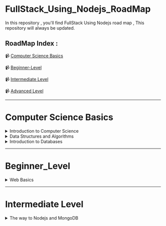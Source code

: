 # FullStack_Using_Nodejs_RoadMap
In this repository , you'll find FullStack Using Nodejs road map , This repository will always be updated.

## RoadMap Index :

📹 [ Computer Science Basics ](#Computer-Science-Basics)

📹 [Beginner-Level](#beginner_level)

📹 [ Intermediate Level](#intermediate-level)

📹 [ Advanced Level](#)

___

# Computer Science Basics

<details>
  
   <summary> Introduction to Computer Science </summary>


## Introduction to Computer Science

### Note :

 #### You choose only one of Basics :

 - CS50

   📹 [CS50's Introduction to Computer Science In English](https://www.edx.org/course/introduction-computer-science-harvardx-cs50x)


   📹 [CS50's Introduction to Computer Science In Arabic](https://youtube.com/playlist?list=PLnrlZUDQofUv7JE4QIahAyztrQU9bnJmd)
   
   OR
   
 - Python

   📹 [Introduction to Computer Science and Programming Using Python from Elzero](https://youtube.com/playlist?list=PLDoPjvoNmBAyE_gei5d18qkfIe-Z8mocs)
   
   OR
   
 - C++

   📹 [C++ In Arabic](https://youtube.com/playlist?list=PL1DUmTEdeA6IUD9Gt5rZlQfbZyAWXd-oD)

    OR

   📹  [C++ In Arabic](https://youtube.com/playlist?list=PLDoPjvoNmBAwy-rS6WKudwVeb_x63EzgS)

</details>

<details>
   
   <summary> Data Structures and Algorithms</summary>

## Data Structure for C++ and Python

### Notes : 
   When you choose C++ language , you choose data structure C++ 
   
   When you choose python language , you choose data structure python 
   

 📹 [Data Structure For C++](https://youtube.com/playlist?list=PL1DUmTEdeA6JlommmGP5wicYLxX5PVCQt)
  
 📹 [Data Structure For Python](https://youtu.be/pkYVOmU3MgA)

## Object Oriented Programming(OOP) for C++ and Python

### Notes : 
   When you choose C++ language , you choose OOP C++ 
   
   When you choose python language , you choose OOP python 
   
  📹  [OOP For C++](https://youtube.com/playlist?list=PL1DUmTEdeA6KLEvIO0NyrkT91BVle8BOU)

  ### Notes : 
  
  - You have two courses of OOP Python , you can choose one course of them
    
  📹 [OOP Python](https://youtu.be/A9kSngn7254)
    
  📹 [OOP Python](https://youtu.be/Ej_02ICOIgs)

</details>


<details>
  <summary>Introduction to Databases</summary>
  
  
## SQL Databases

### Notes : 

If you want the video translated, open the subtitle CC 

📹 [SQL Tutorial - Full Database Course for Beginners](https://www.youtube.com/watch?v=HXV3zeQKqGY)

📹 [Database Design Course - Learn how to design and plan a database for beginners](https://www.youtube.com/watch?v=ztHopE5Wnpc)

📹 [MySQL Tutorial for Beginners [Mosh]](https://www.youtube.com/watch?v=7S_tz1z_5bA&ab_channel=ProgrammingwithMosh)

📹 [MySQL Database FreeCodeCamp](https://www.youtube.com/watch?v=ER8oKX5myE0)


OR

📹 [DB-In Arabic](https://www.youtube.com/playlist?list=PL37D52B7714788190)

📹 [DB-In Arabic](https://www.youtube.com/playlist?list=PL85D9FC9DFD6B9484)

📹 [DB-ITI](https://maharatech.gov.eg/course/view.php?id=740)

#### Books 

📖 [Pro-SqL-Server-Relational-Database-Design-and-Implementation](https://drive.google.com/drive/folders/1dlLqIk3HeqfLK8j0EZhJDe3u58uFUH3O)



   </details> 

   ___

# Beginner_Level

<details> 

<summary> Web Basics </summary>
  
## What is HTTP methods & codes?

   #### Videos 
   
  📹 [HTTP-Methods](https://youtu.be/iYM2zFP3Zn0?si=lSuB1NnYNd63xEa9)
   
  📹 [HTTP-Status-Codes](https://youtu.be/wJa5CTIFj7U?si=7BfP_73I2M-diVkx)
  

## What is API & Rest API?

  📹 [API](https://www.youtube.com/watch?v=s7wmiS2mSXY)
  
  📹 [Rest-API & HTTP](https://youtu.be/Q-BpqyOT3a8?si=1G7FVh1IECi1DiPU)
  
## Front End Basics

<details>
  
   <summary>Front End Basics</summary>
   

   ### HTML & CSS & JavaScript & ES6

   #### Note :
   
   ES6 is ECMA Script (Modern JavaScript)

  📹 [ HTML - Elzero ](https://youtube.com/playlist?list=PLDoPjvoNmBAw_t_XWUFbBX-c9MafPk9ji)

  📹 [ CSS - Elzero ](https://youtube.com/playlist?list=PLDoPjvoNmBAzjsz06gkzlSrlev53MGIKe)
  
  📹 [ JavaScript- Elzero ](https://youtube.com/playlist?list=PLDoPjvoNmBAx3kiplQR_oeDqLDBUDYwVv)

  📹 [ JavaScript_Projects - Elzero ](https://youtube.com/playlist?list=PLDoPjvoNmBAz7_BgzvNcOaE-m_SnE4jiT)

  📹 [ ES6 - Elzero ](https://youtube.com/playlist?list=PLDoPjvoNmBAy3siU1b04xY24ZlstofO9M)

  ##### Books
  
  📖 [JavaScript](https://drive.google.com/drive/folders/1iJkuO7kG9SwYGOViLkw0sMq0Mex8LnbW)
  
  📖 [JavaScript-ES6](https://drive.google.com/drive/folders/1IL0NBGgPA8YyHGZhv4H4U2K_NCxO62lU?hl=ar)
  
  ##### Documentations 
  
  ###### HTML 
  
  📹[HTML-DOCS](https://developer.mozilla.org/en-US/docs/Web/HTML)
  
  📹[HTML-DOCS](https://www.w3schools.com/html/html_intro.asp)
  
  ###### CSS
  
  📹[CSS-DOCS](https://www.w3schools.com/cssref/index.php)
  
  📹[CSS-DOCS](https://developer.mozilla.org/en-US/docs/Web/CSS)

  ###### JavaScript & ES6
  
  📹[JavaScript-DOCS](https://developer.mozilla.org/en-US/docs/Web/JavaScript)

  📹[JavaScript-ES6-DOCS](https://www.w3schools.com/js/js_es6.asp)
  


### TypeScript & Angular

#### Notes :

- Firstly , you have to take Typescript Course

- Secondly , you have to take Angular Course

  ### Typescript
   
   📹 [Typescript - Elzero ](https://youtube.com/playlist?list=PLDoPjvoNmBAy532K9M_fjiAmrJ0gkCyLJ)

  ------------------------------------------------------------------------------------

  ### Angular Courses
  
    📹 [Angular - FreeCodeCamp In English](https://youtu.be/3qBXWUpoPHo)

    OR
  
    📹 [Angular - In Arabic](https://youtube.com/playlist?list=PL1ano0qwNuBwA90YwA-5d8g2wbOYHkl5h&si=wir3bvp4MDKw6VEV)
  
    📹 [Angular - ITI](https://youtube.com/playlist?list=PLesfn4TAj57WJFn86KXOInQAsCdJlp6vl&si=64jVdgkS0sXaXa47)

    ##### Books
  
     📖 [Typescript](https://drive.google.com/drive/folders/1dYqdDF4_I2agdhtGWrBbZIBVRtTHQ4ER)

     📖 [Angular](https://drive.google.com/drive/folders/1dZCgm1M_T6hGyocjADWv_ex8axPY1wOl)
  
    ##### Documentations
  
     📹 [Typescript-DOCS](https://www.typescriptlang.org/docs/)

     📹 [Angular-DOCS](https://angular.io/docs)
   

   
### React

   📹 [React - Codezon ](https://youtube.com/playlist?list=PLQtNtS-WfRa9LbmD8ON7rWhn-AtKTGdkn)
  
   📹 [React- FreeCodeCamp](https://youtu.be/u6gSSpfsoOQ)

   ##### Books
   
   📖 [MernStack using React & Typescript](https://drive.google.com/drive/folders/1dj12CqQ0QBpiUJMcee7OQ_d5D2W5PqFJ)

   ##### Documentations

   📹 [React-DOCS](https://legacy.reactjs.org/docs/getting-started.html)
   
  
</details>

</details>

___

# Intermediate Level

<details>

<summary> The way to Nodejs and MongoDB </summary>

## Nodejs & Express 

📹 [Nodejs & Express In English](https://youtu.be/Oe421EPjeBE?si=b8zoaA-QsJRTYPpz)

OR 

📹 [Nodejs & Express In Arabic](https://youtube.com/playlist?list=PLkzDzmo9y3VG_pByjuxE7uuLYvmWgfBub&si=hloSzyi7dhE-nLl_)

📹 [Nodejs & Express In Arabic](https://youtube.com/playlist?list=PLL2zWZTDFZzgxxD66mv95I8hC0pby5bdp&si=mXzdL6n1pLAxI6Dh)

📹 [Nodejs & Express ITI ](https://youtube.com/playlist?list=PLesfn4TAj57X2dgSLhv75FnAxWb84ohyO&si=lnP0r8cKUa6lEzOr)

### Books

📖 [Nodejs](https://drive.google.com/drive/folders/1dwQrUkmxawVn-rPzohTUqU2219uabhJR)

### Documentations

📹 [Nodejs-DOCS](https://nodejs.org/en/docs)

📹 [Express-DOCS](https://expressjs.com/)

## Rest-API using Postman in Nodejs

📹 [What-is-Postman](https://youtu.be/VywxIQ2ZXw4?si=GgcT25pt8O7QKmJJ)

📹 [Rest-API-Using-Postman](https://youtu.be/l8WPWK9mS5M?si=doepbl13Wm8wEfxT)

### Books

📖 [Rest-API-Using-Nodejs](https://drive.google.com/drive/folders/1dwmjgZXAaSrCpGgRfMSI58H0RCDAllyO)

## MongoDB Database

### Notes : 

 To study MongoDB course you have to study nodejs first 

📹 [MongoDB Full Course 2023](https://youtu.be/8eJJe4Slnik)

📹 [MongoDB Schema Design](https://youtu.be/leNCfU5SYR8?si=DyLYHKSfy5eiHvPR)

OR

📹 [MongoDB Crash Course](https://youtu.be/-56x56UppqQ?si=eY0SFUeaTlOfji6B)

📹 [MongoDB Crash Course 2022](https://youtu.be/2QQGWYe7IDU?si=TCekNQHm6TcSh8bo)

📹 [MongoDB + Mongoose + Nodejs Crash Course](https://youtu.be/5QEwqX5U_2M?si=BrF6-Lf6UwqhOkNx)

OR

📹 [MongoDB In Arabic](https://youtube.com/playlist?list=PLd6o9p13Lc5387FWk_GXU0Rh5AhrBGod5&si=24YQuLZVIX_Ax620)

📹 [MongoDB ITI ](https://youtube.com/playlist?list=PLesfn4TAj57XGGSmVzzpxY69-lha1EWEI&si=Nvfo_96xAPwi3VEp)

#### Books

📖 [MongoDB](https://drive.google.com/drive/folders/1dU-n4HS07P_bNl_ZPCOa5mwdBgKgtedx)

#### Documentations 

📖 [MongoDB-DOCS](https://www.mongodb.com/docs/)

## Projects Using Nodejs & Express 

📹 [4 Projects-Using-Express & Nodejs](https://youtu.be/qwfE7fSVaZM?si=2ZVf3wov_dpLxW5S)

## Projects Using Nodejs & Express & React

📹 [E-commerce](https://youtu.be/rMiRZ1iRC0A?si=L9UqqGLqut-5v95s)

📹 [Chat-App](https://youtu.be/mYy-d6BtqmU?si=YRHekU7c4593pUmK)

## Projects Using Nodejs & Express & Angular

📹 [Task-Manager](https://youtube.com/playlist?list=PLIjdNHWULhPSZFDzQU6AnbVQNNo1NTRpd&si=PqKRNs0HDX__X4JN)

</details>










